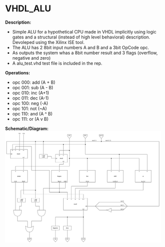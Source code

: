 # VHDL_ALU

**Description:**
  - Simple ALU for a hypothetical CPU made in VHDL implicitly using logic gates and a structural (instead of high level behavioral) description. Devoleped using the Xilinx ISE tool.
  - The ALU has 2 8bit input numbers A and B and a 3bit OpCode opc.
  - As outputs the system whas a 8bit number result and 3 flags (overflow, negative and zero)
  - A alu_test.vhd test file is included in the rep. 

**Operations:**  
  - opc 000: add (A + B)
  - opc 001: sub (A - B)
  - opc 010: inc (A+1)
  - opc 011: dec (A-1)
  - opc 100: neg (-A)
  - opc 101: not (~A)
  - opc 110: and (A ^ B)
  - opc 111: or  (A v B)

**Schematic/Diagram:**
  ![alt text](https://github.com/dma-neves/VHDL_ALU/blob/main/alu_diag.png)
